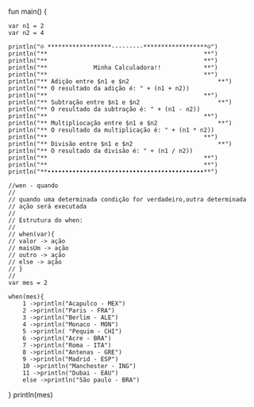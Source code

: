 fun main() {
    
    var n1 = 2
    var n2 = 4
    
    println("☺ ******************---------******************☺")
    println("**                                            **")
    println("**                                            **")
    println("**             Minha Calculadora!!            **")
    println("**                                            **")
    println("** Adição entre $n1 e $n2                         **")
    println("** O resultado da adição é: " + (n1 + n2))
    println("**                                            **")
    println("** Subtração entre $n1 e $n2                      **")
    println("** O resultado da subtração é: " + (n1 - n2))
    println("**                                            **")
    println("** Multipliocação entre $n1 e $n2                 **")
    println("** O resultado da multiplicação é: " + (n1 * n2))
    println("**                                            **")
    println("** Divisão entre $n1 e $n2                        **")
    println("** O resultado da divisão é: " + (n1 / n2))
    println("**                                            **")
    println("**                                            **")
    println("**••••••••••••••••••••••••••••••••••••••••••••**")
    
    //wen - quando
    //
    // quando uma determinada condição for verdadeiro,outra determinada
    // ação será executada
    // 
    // Estrutura do when:
    // 
    // when(var){
    // valor -> ação
    // maisUm -> ação
    // outro -> ação
    // else -> ação
    // }
    // 
    var mes = 2
    
    when(mes){
        1 ->println("Acapulco - MEX")
        2 ->println("Paris - FRA")
        3 ->println("Berlim - ALE")
        4 ->println("Monaco - MON")
        5 ->println( "Pequim - CHI")
        6 ->println("Acre - BRA")
        7 ->println("Roma - ITA")
        8 ->println("Antenas - GRE")
        9 ->println("Madrid - ESP")
        10 ->println("Manchester - ING")
        11 ->println("Dubai - EAU")
        else ->println("São paulo - BRA")
    
}
println(mes)   
   
   
   

